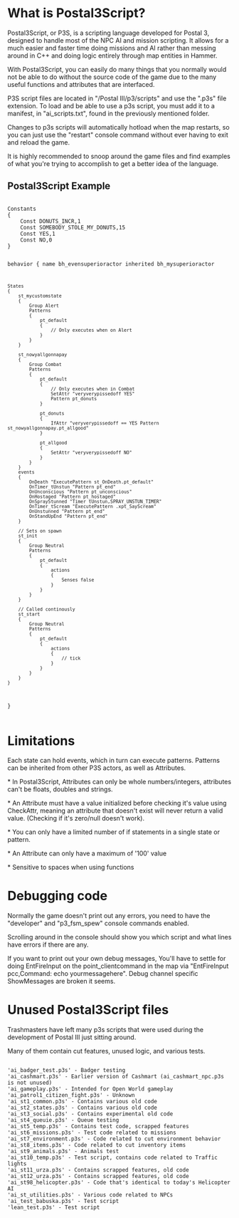 # What is Postal3Script?

<p>Postal3Script, or P3S, is a scripting language developed for Postal 3, designed to handle most of the NPC AI and mission scripting.
It allows for a much easier and faster time doing missions and AI rather than messing around in C++ and doing logic entirely through map entities in Hammer.
<p>With Postal3Script, you can easily do many things that you normally would not be able to do without the source code of the game due to the many useful functions and attributes that are interfaced.
<p>P3S script files are located in "/Postal III/p3/scripts" and use the ".p3s" file extension. To load and be able to use a p3s script, you must add it to a manifest, in "ai_scripts.txt", found in the previously mentioned folder.
<p>Changes to p3s scripts will automatically hotload when the map restarts, so you can just use the "restart" console command without ever having to exit and reload the game.
<p>It is highly recommended to snoop around the game files and find examples of what you're trying to accomplish to get a better idea of the language.

<h2>Postal3Script Example</h2>
<pre><code class="language-js">
Constants
{
	Const DONUTS_INCR,1
	Const SOMEBODY_STOLE_MY_DONUTS,15
	Const YES,1
	Const NO,0
}

behavior
{
	name bh_evensuperioractor
	inherited bh_mysuperioractor
	
	States
	{
		st_mycustomstate
		{
			Group Alert
			Patterns
			{
				pt_default
				{
					// Only executes when on Alert
				}
			}
		}
		
		st_nowyallgonnapay
		{
			Group Combat
			Patterns
			{
				pt_default
				{
					// Only executes when in Combat
					SetAttr	"veryverypissedoff YES"
					Pattern pt_donuts
				}
				
				pt_donuts
				{
					IfAttr "veryverypissedoff == YES Pattern st_nowyallgonnapay.pt_allgood"
				}
				
				pt_allgood
				{
					SetAttr	"veryverypissedoff NO"
				}
			}
		}
		events
		{
			OnDeath "ExecutePattern st_OnDeath.pt_default"
			OnTimer_tUnstun	"Pattern pt_end"
			OnUnconscious "Pattern pt_unconscious"
			OnHostaged "Pattern pt_hostaged"
			OnSprayStunned "Timer tUnstun,SPRAY_UNSTUN_TIMER"
			OnTimer_tScream "ExecutePattern .xpt_SayScream"
			OnUnstunned "Pattern pt_end"
			OnStandUpEnd "Pattern pt_end"
		}
		
		// Sets on spawn
		st_init
		{
			Group Neutral
			Patterns
			{
				pt_default
				{
					actions
					{
						Senses false
					}
				}
			}
		}
		
		// Called continously
		st_start
		{
			Group Neutral
			Patterns
			{
				pt_default
				{
					actions
					{
						// tick
					}
				}
			}
		}
	}
}
</code></pre>
<h1> Limitations </h1>
<p>Each state can hold events, which in turn can execute patterns. Patterns can be inherited from other P3S actors, as well as Attributes.
<p>* In Postal3Script, Attributes can only be whole numbers/integers, attributes can't be floats, doubles and strings.
<p>* An Attribute must have a value initialized before checking it's value using CheckAttr, meaning an attribute that doesn't exist will never return a valid value. (Checking if it's zero/null doesn't work).
<p>* You can only have a limited number of if statements in a single state or pattern.
<p>* An Attribute can only have a maximum of '100' value
<p>* Sensitive to spaces when using functions

<h1> Debugging code </h1>
<p>Normally the game doesn't print out any errors, you need to have the "developer" and "p3_fsm_spew" console commands enabled.</p>
<p>Scrolling around in the console should show you which script and what lines have errors if there are any.
<p>If you want to print out your own debug messages, You'll have to settle for doing EntFireInput on the point_clientcommand in the map via "EntFireInput pcc,Command: echo yourmessagehere". Debug channel specific ShowMessages are broken it seems.

<h1> Unused Postal3Script files </h1>
<p>Trashmasters have left many p3s scripts that were used during the development of Postal III just sitting around.
<p>Many of them contain cut features, unused logic, and various tests.
<pre><code class="language-js">
'ai_badger_test.p3s' - Badger testing
'ai_cashmart.p3s' - Earlier version of Cashmart (ai_cashmart_npc.p3s is not unused)
'ai_gameplay.p3s' - Intended for Open World gameplay
'ai_patrol1_citizen_fight.p3s' - Unknown
'ai_st1_common.p3s' - Contains various old code
'ai_st2_states.p3s' - Contains various old code
'ai_st3_social.p3s' - Contains experimental old code
'ai_st4_queuie.p3s' - Queue testing
'ai_st5_temp.p3s' - Contains test code, scrapped features
'ai_st6_missions.p3s' - Test code related to missions
'ai_st7_environment.p3s' - Code related to cut environment behavior
'ai_st8_items.p3s' - Code related to cut inventory items
'ai_st9_animals.p3s' - Animals test
'ai_st10_temp.p3s' - Test script, contains code related to Traffic lights
'ai_st11_urza.p3s' - Contains scrapped features, old code
'ai_st12_urza.p3s' - Contains scrapped features, old code
'ai_st98_helicopter.p3s' - Code that's identical to today's Helicopter AI
'ai_st_utilities.p3s' - Various code related to NPCs
'ai_test_babuska.p3s' - Test script
'lean_test.p3s' - Test script
</code></pre>